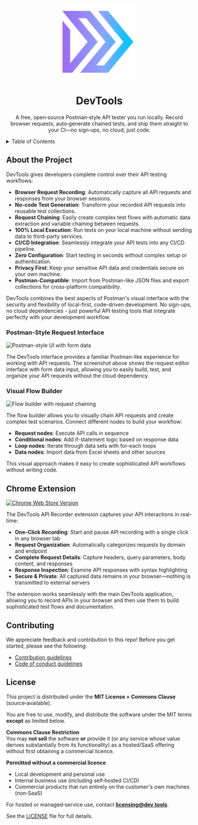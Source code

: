 <p align="center">
  <a href="https://dev.tools/">
    <img width=200px height=200px src="./packages/client/assets/favicon/favicon.png">
  </a>
</p>

<h1 align="center">DevTools</h1>

<p align="center">
A free, open‑source Postman‑style API tester you run locally. Record browser requests, auto‑generate chained tests, and ship them straight to your CI—no sign‑ups, no cloud, just code.
</p>

<details>
  <summary>Table of Contents</summary>
  <ol>
    <li><a href="#about-the-project">About the Project</a></li>
    <li><a href="#chrome-extension">Chrome Extension</a></li>
    <li><a href="#contributing">Contributing</a></li>
    <li><a href="#license">License</a></li>
  </ol>
</details>

## About the Project

DevTools gives developers complete control over their API testing workflows:

- **Browser Request Recording**: Automatically capture all API requests and responses from your browser sessions.
- **No-code Test Generation**: Transform your recorded API requests into reusable test collections.
- **Request Chaining**: Easily create complex test flows with automatic data extraction and variable chaining between requests.
- **100% Local Execution**: Run tests on your local machine without sending data to third-party services.
- **CI/CD Integration**: Seamlessly integrate your API tests into any CI/CD pipeline.
- **Zero Configuration**: Start testing in seconds without complex setup or authentication.
- **Privacy First**: Keep your sensitive API data and credentials secure on your own machine.
- **Postman-Compatible**: Import from Postman-like JSON files and export collections for cross-platform compatibility.

DevTools combines the best aspects of Postman's visual interface with the security and flexibility of local-first, code-driven development. No sign-ups, no cloud dependencies - just powerful API testing tools that integrate perfectly with your development workflow.

### Postman-Style Request Interface

![Postman-style UI with form data](https://github.com/user-attachments/assets/98eb84ae-843c-4bd3-80af-6622dd7b000a)

The DevTools interface provides a familiar Postman-like experience for working with API requests. The screenshot above shows the request editor interface with form data input, allowing you to easily build, test, and organize your API requests without the cloud dependency.

### Visual Flow Builder

![Flow builder with request chaining](https://github.com/user-attachments/assets/ef9bbb76-3490-4a43-ad65-a75510501177)

The flow builder allows you to visually chain API requests and create complex test scenarios. Connect different nodes to build your workflow:

- **Request nodes**: Execute API calls in sequence
- **Conditional nodes**: Add if-statement logic based on response data
- **Loop nodes**: Iterate through data sets with for-each loops
- **Data nodes**: Import data from Excel sheets and other sources

This visual approach makes it easy to create sophisticated API workflows without writing code.

## Chrome Extension

[![Chrome Web Store Version](https://img.shields.io/chrome-web-store/v/bcnbbkdpnoeaaedhhnlefgpijlpbmije?logo=googlechrome&logoColor=white&label=API%20Recorder%20Extension)](https://chromewebstore.google.com/detail/api-recorder/bcnbbkdpnoeaaedhhnlefgpijlpbmije)

The DevTools API Recorder extension captures your API interactions in real-time:

- **One-Click Recording**: Start and pause API recording with a single click in any browser tab
- **Request Organization**: Automatically categorizes requests by domain and endpoint
- **Complete Request Details**: Capture headers, query parameters, body content, and responses
- **Response Inspection**: Examine API responses with syntax highlighting
- **Secure & Private**: All captured data remains in your browser—nothing is transmitted to external servers

The extension works seamlessly with the main DevTools application, allowing you to record APIs in your browser and then use them to build sophisticated test flows and documentation.

## Contributing

We appreciate feedback and contribution to this repo! Before you get started, please see the following:

- [Contribution guidelines](./docs/CONTRIBUTING.md)
- [Code of conduct guidelines](./docs/CODE-OF-CONDUCT.md)

## License

This project is distributed under the **MIT License + Commons Clause** (source‑available).

You are free to use, modify, and distribute the software under the MIT terms **except** as limited below.

**Commons Clause Restriction**  
You may **not sell** the software **or** provide it (or any service whose value derives substantially from its functionality) as a hosted/SaaS offering without first obtaining a commercial licence.

**Permitted without a commercial licence**

- Local development and personal use
- Internal business use (including self‑hosted CI/CD)
- Commercial products that run entirely on the customer's own machines (non‑SaaS)

For hosted or managed‑service use, contact **licensing@dev.tools**.

See the [LICENSE](./LICENSE) file for full details.
